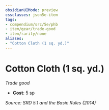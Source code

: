 ```yaml
---
obsidianUIMode: preview
cssclasses: json5e-item
tags:
- compendium/src/5e/phb
- item/gear/trade-good
- item/rarity/none
aliases: 
- "Cotton Cloth (1 sq. yd.)"
---
```

# Cotton Cloth (1 sq. yd.)
*Trade good*  

- **Cost**: 5 sp

*Source: SRD 5.1 and the Basic Rules (2014)*